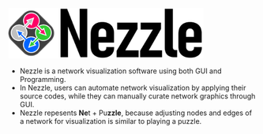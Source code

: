 <img src="logo.png" alt="Drawing" width="395px"/>

- Nezzle is a network visualization software using both GUI and Programming.
- In Nezzle, users can automate network visualization by applying their source codes, while they can manually curate network graphics through GUI.
- Nezzle repesents **Ne**t + Pu**zzle**, because adjusting nodes and edges of a network for visualization is similar to playing a puzzle.
